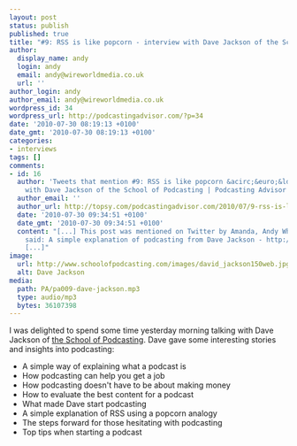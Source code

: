 ```yaml
---
layout: post
status: publish
published: true
title: "#9: RSS is like popcorn - interview with Dave Jackson of the School of Podcasting"
author:
  display_name: andy
  login: andy
  email: andy@wireworldmedia.co.uk
  url: ''
author_login: andy
author_email: andy@wireworldmedia.co.uk
wordpress_id: 34
wordpress_url: http://podcastingadvisor.com/?p=34
date: '2010-07-30 08:19:13 +0100'
date_gmt: '2010-07-30 08:19:13 +0100'
categories:
- interviews
tags: []
comments:
- id: 16
  author: 'Tweets that mention #9: RSS is like popcorn &acirc;&euro;&ldquo; interview
    with Dave Jackson of the School of Podcasting | Podcasting Advisor -- Topsy.com'
  author_email: ''
  author_url: http://topsy.com/podcastingadvisor.com/2010/07/9-rss-is-like-popcorn-interview-with-dave-jackson-of-the-school-of-podcasting/?utm_source=pingback&amp;utm_campaign=L2
  date: '2010-07-30 09:34:51 +0100'
  date_gmt: '2010-07-30 09:34:51 +0100'
  content: "[...] This post was mentioned on Twitter by Amanda, Andy White. Andy White
    said: A simple explanation of podcasting from Dave Jackson - http://su.pr/7m5KcW
    [...]"
image:
  url: http://www.schoolofpodcasting.com/images/david_jackson150web.jpg
  alt: Dave Jackson
media:
  path: PA/pa009-dave-jackson.mp3
  type: audio/mp3
  bytes: 36107398
---
```

I was delighted to spend some time yesterday morning talking with Dave Jackson of [the School of Podcasting](http://schoolofpodcasting.com/). Dave gave some interesting stories and insights into podcasting:

* A simple way of explaining what a podcast is
* How podcasting can help you get a job
* How podcasting doesn't have to be about making money
* How to evaluate the best content for a podcast
* What made Dave start podcasting
* A simple explanation of RSS using a popcorn analogy
* The steps forward for those hesitating with podcasting
* Top tips when starting a podcast
